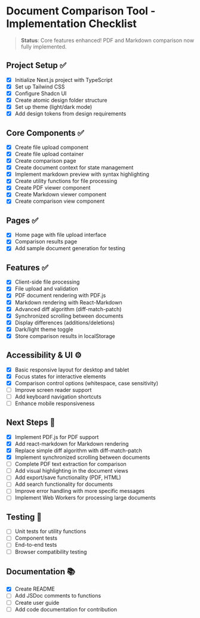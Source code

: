 # Document Comparison Tool - Implementation Checklist

> **Status**: Core features enhanced! PDF and Markdown comparison now fully implemented.

## Project Setup ✅
- [x] Initialize Next.js project with TypeScript
- [x] Set up Tailwind CSS
- [x] Configure Shadcn UI
- [x] Create atomic design folder structure
- [x] Set up theme (light/dark mode)
- [x] Add design tokens from design requirements

## Core Components ✅
- [x] Create file upload component
- [x] Create file upload container
- [x] Create comparison page
- [x] Create document context for state management
- [x] Implement markdown preview with syntax highlighting
- [x] Create utility functions for file processing
- [x] Create PDF viewer component
- [x] Create Markdown viewer component
- [x] Create comparison view component

## Pages ✅
- [x] Home page with file upload interface
- [x] Comparison results page
- [x] Add sample document generation for testing

## Features ✅
- [x] Client-side file processing
- [x] File upload and validation
- [x] PDF document rendering with PDF.js
- [x] Markdown rendering with React-Markdown
- [x] Advanced diff algorithm (diff-match-patch)
- [x] Synchronized scrolling between documents
- [x] Display differences (additions/deletions)
- [x] Dark/light theme toggle
- [x] Store comparison results in localStorage

## Accessibility & UI ⚙️
- [x] Basic responsive layout for desktop and tablet
- [x] Focus states for interactive elements
- [x] Comparison control options (whitespace, case sensitivity)
- [ ] Improve screen reader support
- [ ] Add keyboard navigation shortcuts
- [ ] Enhance mobile responsiveness

## Next Steps 🚀
- [x] Implement PDF.js for PDF support
- [x] Add react-markdown for Markdown rendering
- [x] Replace simple diff algorithm with diff-match-patch
- [x] Implement synchronized scrolling between documents
- [ ] Complete PDF text extraction for comparison
- [ ] Add visual highlighting in the document views
- [ ] Add export/save functionality (PDF, HTML)
- [ ] Add search functionality for documents
- [ ] Improve error handling with more specific messages
- [ ] Implement Web Workers for processing large documents

## Testing 📝
- [ ] Unit tests for utility functions
- [ ] Component tests
- [ ] End-to-end tests
- [ ] Browser compatibility testing

## Documentation 📚
- [x] Create README
- [ ] Add JSDoc comments to functions
- [ ] Create user guide
- [ ] Add code documentation for contribution 